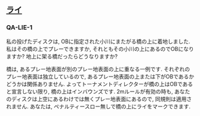 ## [ライ](80205)

### QA-LIE-1
私の投げたディスクは,
OBに指定された小川にまたがる橋の上に着地しました.
私はその橋の上でプレーできますか,
それともその小川の上にあるのでOBになりますか?
地上に架る橋だったらどうなりますか?

橋は,
あるプレー地表面が別のプレー地表面の上に重なる一例です.
それぞれのプレー地表面は独立しているので,
あるプレー地表面の上または下がOBであるかどうかは関係ありません.
よってトーナメントディレクターが橋の上はOBであると宣言しない限り,
橋の上はインバウンズです.
2mルールが有効の時も,
あなたのディスクは上空にあるわけでは無くプレー地表面にあるので,
同規則は適用されません.
あなたは,
ペナルティースロー無しで橋の上にライをマークできます.
